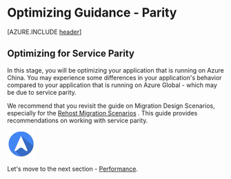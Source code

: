 <properties
	pageTitle="Global Customer Playbook optimizing-guidance-parity | Azure"
	description="Global Customer Playbook - guidance for the Parity area of the Optimizing Stage"
	services="global-customer-playbook"
	documentationCenter=""
	authors="jtong"
	manager="edwinc"
	editor=""
	tags="global-customer-playbook"/>

<tags
	ms.service="migration-lifecycle-optimizing"
	ms.workload=""
	ms.tgt_pltfrm=""
	ms.devlang="na"
	ms.topic="article"
	ms.date="12/26/2016"
	wacn.date="12/26/2016"
	wacn.lang="en"
	ms.author="jtong"/>


# Optimizing Guidance - Parity

[AZURE.INCLUDE [header](../../../includes/optimizing-guidance.md)]


## Optimizing for Service Parity

In this stage, you will be optimizing your application that is running on Azure China. You may experience some differences in your application's behavior compared to your application that is running on Azure Global - which may be due to service parity.

We recommend that you revisit the guide on Migration Design Scenarios, especially for the [Rehost Migration Scenarios](/solutions/global-customer/planning/guidance/rehost-migration/) . This guide provides recommendations on working with service parity.
 
![navigation](../../media/navigation.png)

Let's move to the next section - [Performance](/solutions/global-customer/optimizing/guidance/performance/).
